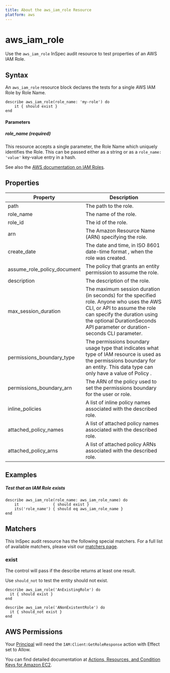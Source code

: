 ```yaml
---
title: About the aws_iam_role Resource
platform: aws
---
```


# aws\_iam\_role

Use the `aws_iam_role` InSpec audit resource to test properties of an AWS IAM Role.

## Syntax

An `aws_iam_role` resource block declares the tests for a single AWS IAM Role by Role Name.

    describe aws_iam_role(role_name: 'my-role') do
        it { should exist }
    end

#### Parameters

##### role\_name _(required)_

This resource accepts a single parameter, the Role Name which uniquely identifies the Role.
This can be passed either as a string or as a `role_name: 'value'` key-value entry in a hash.

See also the [AWS documentation on IAM Roles](https://docs.aws.amazon.com/IAM/latest/UserGuide/id_roles.html).

## Properties

|Property                       | Description|
| ---                           | --- |
|path                           | The path to the role. |
|role\_name                     | The name of the role. |
|role\_id                       | The id of the role. |
|arn                            | The Amazon Resource Name (ARN) specifying the role. |
|create\_date                   | The date and time, in ISO 8601 date-time format , when the role was created. |
|assume\_role\_policy\_document | The policy that grants an entity permission to assume the role. |
|description                    | The description of the role. |
|max\_session\_duration         | The maximum session duration (in seconds) for the specified role. Anyone who uses the AWS CLI, or API to assume the role can specify the duration using the optional DurationSeconds API parameter or duration-seconds CLI parameter. |
|permissions\_boundary\_type    | The permissions boundary usage type that indicates what type of IAM resource is used as the permissions boundary for an entity. This data type can only have a value of Policy . |
|permissions\_boundary\_arn     | The ARN of the policy used to set the permissions boundary for the user or role. |
|inline\_policies               | A list of inline policy names associated with the described role. |
|attached\_policy\_names       | A list of attached policy names associated with the described role. |
|attached\_policy\_arns        | A list of attached policy ARNs associated with the described role. |


## Examples

##### Test that an IAM Role exists
    describe aws_iam_role(role_name: aws_iam_role_name) do
        it               { should exist }
        its('role_name') { should eq aws_iam_role_name }
    end

## Matchers

This InSpec audit resource has the following special matchers. For a full list of available matchers, please visit our [matchers page](https://www.inspec.io/docs/reference/matchers/).


### exist

The control will pass if the describe returns at least one result.

Use `should_not` to test the entity should not exist.

    describe aws_iam_role('AnExistingRole') do
      it { should exist }
    end

    describe aws_iam_role('ANonExistentRole') do
      it { should_not exist }
    end

## AWS Permissions

Your [Principal](https://docs.aws.amazon.com/IAM/latest/UserGuide/intro-structure.html#intro-structure-principal) will need the `IAM:Client:GetRoleResponse` action with Effect set to Allow.

You can find detailed documentation at [Actions, Resources, and Condition Keys for Amazon EC2](https://docs.aws.amazon.com/IAM/latest/UserGuide/list_amazonec2.html).


